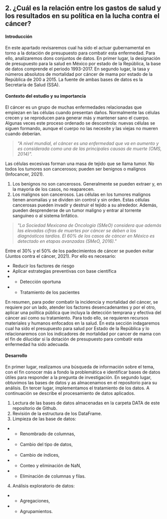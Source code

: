 ## 2. ¿Cuál es la relación entre los gastos de salud y los resultados en su política en la lucha contra el cáncer?

#### **Introducción**
En este apartado revisaremos cual ha sido el actuar gubernamental en torno a la dotación de presupuesto para combatir esta enfermedad. Para ello, analizaremos dons conjuntos de datos. En primer lugar, la designación de presupuesto para la salud en México por estado de la República, la base de datos comprende el periodo 1993-2017. En segundo lugar, la tasa y números absolutos de mortalidad por cáncer de mama por estado de la República de 200 a 2015. La fuente de ambas bases de datos es la Secretaría de Salud (SSA).

#### **Contexto del estudio y su importancia**
El cáncer es un grupo de muchas enfermedades relacionadas que empiezan en las células cuando presentan daños. Normalmente las células crecen y se reproducen para generar más y mantener sano el cuerpo. Algunas veces este proceso ordenado se descontrola: nuevas células se siguen formando, aunque el cuerpo no las necesite y las viejas no mueren cuando deberían. 

>_"A nivel mundial, el cáncer es una enfermedad que va en aumento y es considerada como una de las principales causas de muerte (OMS, 2014)"._

Las células excesivas forman una masa de tejido que se llama tumor. No todos los tumores son cancerosos; pueden ser benignos o malignos (Infocancer, 2021).
1. Los benignos no son cancerosos. Generalmente se pueden extraer y, en la mayoría de los casos, no reaparecen.
2. Los malignos son cancerosos. Las células en los tumores malignos tienen anomalías y se dividen sin control y sin orden. Estas células cancerosas pueden invadir y destruir el tejido a su alrededor. Además, pueden desprenderse de un tumor maligno y entrar al torrente sanguíneo o al sistema linfático.

>_"La Sociedad Mexicana de Oncología (SMeO) considera que además las elevadas cifras de muertes por cáncer se deben a los diagnósticos tardíos. El 60% de los casos de cáncer en México es detectado en etapas avanzadas (SMeO, 2016)."_

Entre el 30% y el 50% de los padecimientos de cáncer se pueden evitar (Juntos contra el cáncer, 2021). Por ello es necesario:
- Reducir los factores de riesgo
- Aplicar estrategias preventivas con base científica
- - Detección oportuna
- - Tratamiento de los pacientes

En resumen, para poder combatir la incidencia y mortalidad del cáncer, se requiere por un lado, atender los factores desencadenantes y por el otro, aplicar una política pública que incluya la detección temprana y efectiva del cáncer así como su tratamiento. Para todo ello, se requieren recursos materiales y humanos enfocados en la salud. En esta sección indagaremos cual ha sido el presupuesto para salud por Estado de la República y lo relacionaremos con los indicadores de mortalidad por cancer de mama con el fin de dilucidar si la dotación de presupuesto para combatir esta enfermedad ha sido adecuada.

#### **Desarrollo**
En primer lugar, realizamos una búsqueda de información sobre el tema, con el fin conocer más a fondo la problemática e identificar bases de datos útiles para responder a la pregunta de investigación. En segundo lugar, obtuvimos las bases de datos y as almacenamos en el repositorio para su análisis. En tercer lugar, implementamos el tratamiento de los datos. A continuación se describe el procesamiento de datos aplicados. 

1. Lectura de las bases de datos almacenadas en la carpeta DATA de este repositorio de Github.
2. Revisión de la estructura de los DataFrame.
3. Limpieza de las base de datos:
- - Renombrado de columnas,
- - Cambio del tipo de datos,
- - Cambio de índices, 
- - Conteo y eliminación de NaN,
- - Eliminación de columnas y filas.
4. Análisis exploratorio de datos:
- - Agregaciones,
- - Agrupamientos.
